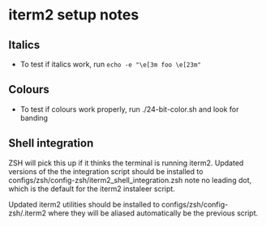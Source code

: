 # iterm2 setup notes

## Italics
* To test if italics work, run `echo -e "\e[3m foo \e[23m"`

## Colours
* To test if colours work properly, run ./24-bit-color.sh and look for banding

## Shell integration
ZSH will pick this up if it thinks the terminal is running iterm2. Updated versions of the the integration script should be installed to configs/zsh/config-zsh/iterm2_shell_integration.zsh note no leading dot, which is the default for the iterm2 instaleer script.

Updated iterm2 utilities should be installed to configs/zsh/config-zsh/.iterm2 where they will be aliased automatically be the previous script.
